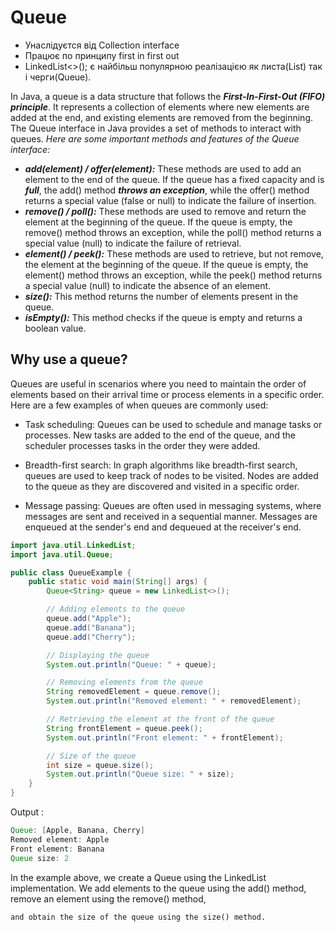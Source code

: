 # Queue 
 * Унаслідуєтся від Collection interface
 * Працює по принципу first in first out
 * LinkedList<>(); є найбільш популярною реалізацією як листa(List) так і черги(Queue).

In Java, a queue is a data structure that follows the ***First-In-First-Out (FIFO) principle***.
It represents a collection of elements where new elements are added at the end, and existing elements are removed from the beginning.
The Queue interface in Java provides a set of methods to interact with queues. 
*Here are some important methods and features of the Queue interface:*

* ***add(element) / offer(element):***
These methods are used to add an element to the end of the queue.
If the queue has a fixed capacity and is ***full***, the add() method ***throws an exception***, while the offer() method 
returns a special value (false or null) to indicate the failure of insertion.
* ***remove() / poll():***
These methods are used to remove and return the element at the beginning of the queue. 
If the queue is empty, the remove() method throws an exception,
while the poll() method returns a special value (null) to indicate the failure of retrieval.
* ***element() / peek():***
These methods are used to retrieve, but not remove, the element at the beginning of the queue.
If the queue is empty, the element() method throws an exception, while the peek() method returns a special value (null)
to indicate the absence of an element.
* ***size():*** This method returns the number of elements present in the queue.
* ***isEmpty():*** This method checks if the queue is empty and returns a boolean value.

## Why use a queue?
Queues are useful in scenarios where you need to maintain the order of elements based on their arrival time 
or process elements in a specific order. Here are a few examples of when queues are commonly used:

* Task scheduling: Queues can be used to schedule and manage tasks or processes. New tasks are added to the end of the queue, and the scheduler processes tasks in the order they were added.

* Breadth-first search: In graph algorithms like breadth-first search, queues are used to keep track of nodes to be visited. Nodes are added to the queue as they are discovered and visited in a specific order.

* Message passing: Queues are often used in messaging systems, where messages are sent and received in a sequential manner. Messages are enqueued at the sender's end and dequeued at the receiver's end.

```java
import java.util.LinkedList;
import java.util.Queue;

public class QueueExample {
    public static void main(String[] args) {
        Queue<String> queue = new LinkedList<>();

        // Adding elements to the queue
        queue.add("Apple");
        queue.add("Banana");
        queue.add("Cherry");

        // Displaying the queue
        System.out.println("Queue: " + queue);

        // Removing elements from the queue
        String removedElement = queue.remove();
        System.out.println("Removed element: " + removedElement);

        // Retrieving the element at the front of the queue
        String frontElement = queue.peek();
        System.out.println("Front element: " + frontElement);

        // Size of the queue
        int size = queue.size();
        System.out.println("Queue size: " + size);
    }
}
```

Output : 

```java
Queue: [Apple, Banana, Cherry]
Removed element: Apple
Front element: Banana
Queue size: 2
```

In the example above, we create a Queue using the LinkedList implementation.
We add elements to the queue using the add() method, remove an element using the remove() method,
~~~~retrieve the front element using the peek() method,
and obtain the size of the queue using the size() method.